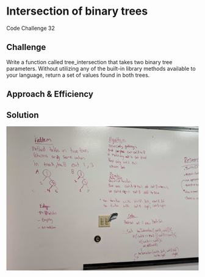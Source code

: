 # Intersection of binary trees
Code Challenge 32

## Challenge
Write a function called tree_intersection that takes two binary tree parameters.
Without utilizing any of the built-in library methods available to your language, return a set of values found in both trees.
## Approach & Efficiency
<!-- What approach did you take? Why? What is the Big O space/time for this approach? -->

## Solution
![32_TreeIntersection](../32_TreeIntersection.jpg)